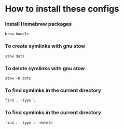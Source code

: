 # How to install these configs

### Install Homebrew packages
```
brew bundle
```

### To create symlinks with gnu stow
```
stow dots
```

### To delete symlinks with gnu stow
```
stow -D dots
```

### To find symlinks in the current directory
```
find . -type l
```

### To find symlinks in the current directory
```
find . -type l -delete
```